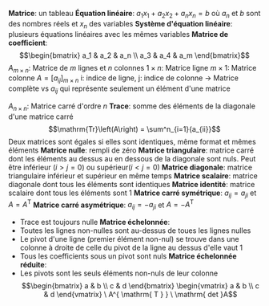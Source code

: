 **Matrice**: un tableau
**Équation linéaire**: $a_1x_1 + a_2x_2 + a_nx_n = b$ où $a_n$ et $b$ sont des nombres réels et $x_n$ des variables
**Système d'équation linéaire**: plusieurs équations linéaires avec les mêmes variables
**Matrice de coefficient**: $$\begin{bmatrix} a_1 & a_2 & a_n \\ a_3 & a_4 & a_m \end{bmatrix}$$
$A_{m\times n}$: Matrice de $m$ lignes et $n$ colonnes
$1\times n$: Matrice ligne
$m \times 1$: Matrice colonne
$A = \left[a_{ij}\right]_{m\times n}$ i: indice de ligne, j: indice de colonne -> Matrice complète vs $a_{ij}$ qui représente seulement un élément d'une matrice

$A_{n\times n}$: Matrice carré d'ordre $n$
**Trace**: somme des éléments de la diagonale d'une matrice carré
$$\mathrm{Tr}\left(A\right) = \sum^n_{i=1}{a_{ii}}$$
Deux matrices sont égales si elles sont identiques, même format et mêmes éléments
**Matrice nulle**: rempli de zéro
**Matrice triangulaire**: matrice carré dont les éléments au dessus au en dessous de la diagonale sont nuls. Peut être inférieur $\left(i>j=0\right)$ ou supérieur$\left(i<j=0\right)$
**Matrice diagonale**: matrice triangulaire inférieur et supérieur en même temps
**Matrice scalaire**: matrice diagonale dont tous les éléments sont identiques
**Matrice identité**: matrice scalaire dont tous les éléments sont 1
**Matrice carré symétrique**: $a_{ij} = a_{ji}$ et $A = A^{ \mathrm{ T } }$
**Matrice carré asymétrique**:  $a_{ij} = -a_{ji}$ et $A = -A^{ \mathrm{ T } }$
- Trace est toujours nulle
**Matrice échelonnée**:
- Toutes les lignes non-nulles sont au-dessus de toues les lignes nulles
- Le pivot d'une ligne (premier élément non-nul) se trouve dans une colonne à droite de celle du pivot de la ligne au dessus d'elle vaut 1
- Tous les coefficients sous un pivot sont nuls
**Matrice échelonnée réduite**:
- Les pivots sont les seuls éléments non-nuls de leur colonne
$$\begin{bmatrix}
a & b \\
c & d
\end{bmatrix}
\begin{vmatrix}
a & b \\
c & d
\end{vmatrix} \ A^{ \mathrm{ T } } \ \mathrm{ det }A$$